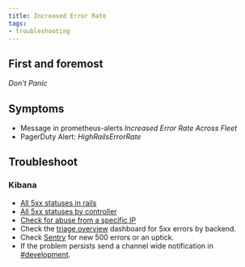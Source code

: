 ```yaml
---
title: Increased Error Rate
tags:
- troubleshooting
---
```



## First and foremost

*Don't Panic*

## Symptoms

- Message in prometheus-alerts _Increased Error Rate Across Fleet_
- PagerDuty Alert: _HighRailsErrorRate_

## Troubleshoot
### Kibana
  - [All 5xx statuses in rails](https://log.gitlab.net/goto/c0d8ed2d964e4a792838e77a4ac1f942)
  - [All 5xx statuses by controller](https://log.gitlab.net/goto/19bccd903f408085535df92734176cec)
  - [Check for abuse from a specific IP](https://log.gitlab.net/goto/d4c6a0d68a565a0ac70b3840306f8eca)
- Check the [triage overview](https://dashboards.gitlab.net/dashboard/db/triage-overview) dashboard for 5xx errors by backend.
- Check [Sentry](https://sentry.gitlab.net/gitlab/gitlabcom/) for new 500 errors or an uptick.
- If the problem persists send a channel wide notification in [#development](https://gitlab.slack.com/archives/development).
